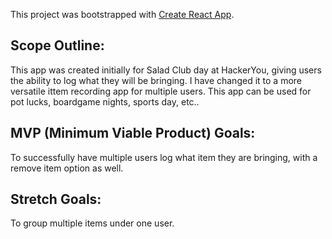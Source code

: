 This project was bootstrapped with [Create React App](https://github.com/facebook/create-react-app).

## Scope Outline:

This app was created initially for Salad Club day at HackerYou, giving users the ability to log what they will be bringing.
I have changed it to a more versatile ittem recording app for multiple users. This app can be used for pot lucks, boardgame nights, sports day, etc..

## MVP (Minimum Viable Product) Goals:

To successfully have multiple users log what item they are bringing, with a remove item option as well.

## Stretch Goals:

To group multiple items under one user.
